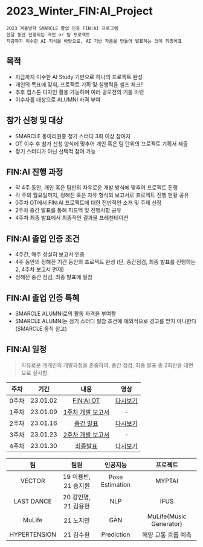 # 2023_Winter_FIN:AI_Project
~~~
2023 겨울방학 SMARCLE 졸업 인증 FIN:AI 프로그램
한달 동안 진행되는 개인 or 팀 프로젝트
지금까지 이수한 AI 지식을 바탕으로, AI 기반 작품을 만들어 발표하는 것이 최종목표
~~~

## 목적
- 지금까지 이수한 AI Study 기반으로 하나의 프로젝트 완성
- 개인의 목표에 맞춰, 프로젝트 기획 및 실행력을 셀프 체크!!
- 추후 캡스톤 디자인 활용 가능하며 여러 공모전의 기틀 마련
- 이수자를 대상으로 ALUMNI 자격 부여

## 참가 신청 및 대상
- SMARCLE 동아리원중 정기 스터디 3회 이상 참여자
- OT 이수 후 참가 신청 양식에 맞추어 개인 혹은 팀 단위의 프로젝트 기획서 제출
- 정기 스터디가 아닌 선택적 참여 가능

## FIN:AI 진행 과정
- 약 4주 동안, 개인 혹은 팀만의 자유로운 개발 방식에 맞추어 프로젝트 진행
- 각 주의 월요일까지, 정해진 혹은 자유 형식의 보고서로 프로젝트 진행 현황 공유
- 0주차 OT에서 FIN:AI 프로젝트에 대한 전반적인 소개 및 주제 선정
- 2주차 중간 발표를 통해 피드백 및 진행사항 공유
- 4주차 최종 발표에서 최종적인 결과물 프레젠테이션

## FIN:AI 졸업 인증 조건
- 4주간, 매주 성실히 보고서 인증
- 4주 동안의 정해진 기간 동안의 프로젝트 완성 (단, 중간점검, 최종 발표를 진행하는 2, 4주차 보고서 면제)
- 정해진 중간 점검, 최종 발표에 필참


## FIN:AI 졸업 인증 특혜
- SMARCLE ALUMNI로의 활동 자격을 부여함
- SMARCLE ALUMNI는 정기 스터디 필참 조건에 예외적으로 경고를 받지 아니한다 (SMARCLE 동칙 참고)


## FIN:AI 일정

> 자유로운 개개인의 개발과정을 존중하여, 중간 점검, 최종 발표 총 2회만을 대면으로 실시함.

|주차|기간|내용|영상|
|:---:|:---:|:---:|:---:|
0주차|23.01.02|[FIN:AI OT]()|[다시보기]()|
1주차|23.01.09|[1주차 개발 보고서]()|-|
2주차|23.01.16|[중간 발표]()|[다시보기]()|
3주차|23.01.23|[2주차 개발 보고서]()|-|
4주차|23.01.30|[최종발표]()|[다시보기]()|

| 팀 | 팀원 | 인공지능 | 프로젝트 |
|:---:|:---:|:---:|:---:|
| VECTOR | 19 이용빈, 21 송지원 | Pose Estimation | MYPTAI |
| LAST DANCE | 20 강인영, 21 김용현 | NLP | IFUS | 
| MuLife | 21 노지민 | GAN | MuLife(Music Generator) |
| HYPERTENSION | 21 김수환 | Prediction | 해양 교통 흐름 예측 |


